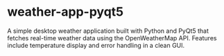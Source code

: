 # weather-app-pyqt5
A simple desktop weather application built with Python and PyQt5 that fetches real-time weather data using the OpenWeatherMap API. Features include temperature display and error handling in a clean GUI.
